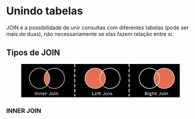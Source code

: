 # Unindo tabelas

JOIN é a possibilidade de unir consultas com diferentes tabelas (pode ser mais de duas), não necessariamente se elas fazem relação entre si.

## Tipos de JOIN

<figure><img src="../../../.gitbook/assets/sql joins.png" alt=""><figcaption></figcaption></figure>

### INNER JOIN



